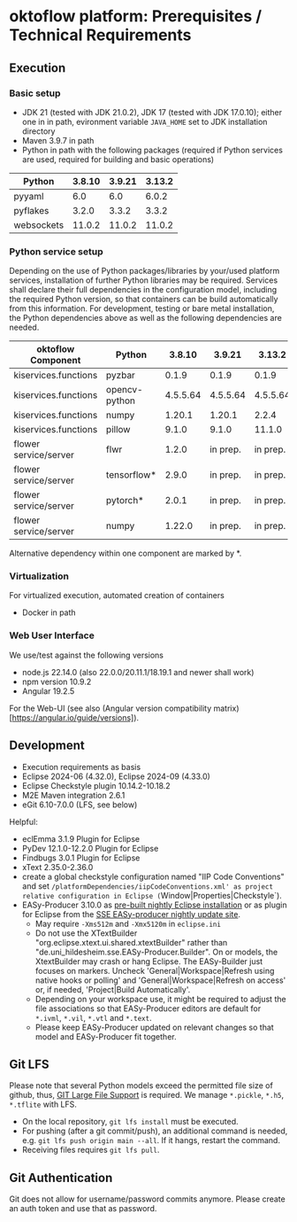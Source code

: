 # oktoflow platform: Prerequisites / Technical Requirements

## Execution

### Basic setup

- JDK 21 (tested with JDK 21.0.2), JDK 17 (tested with JDK 17.0.10); either one in in path, evironment variable ``JAVA_HOME`` set to JDK installation directory
- Maven 3.9.7 in path
- Python in path with the following packages (required if Python services are used, required for building and basic operations) 

| Python     | 3.8.10 | 3.9.21 | 3.13.2   |
| ---------- | ------ | ------ | -------- |
| pyyaml     | 6.0    | 6.0    |  6.0.2   |
| pyflakes   | 3.2.0  | 3.3.2  |  3.3.2   |
| websockets | 11.0.2 | 11.0.2 | 11.0.2   |

### Python service setup

Depending on the use of Python packages/libraries by your/used platform services, installation of further Python libraries may be required. Services shall declare their full dependencies in the configuration model, including the required Python version, so that containers can be build automatically from this information. For development, testing or bare metal installation, the Python dependencies above as well as the following dependencies are needed.

| oktoflow Component    | Python        | 3.8.10    |  3.9.21     | 3.13.2      |
| --------------------- | ------------- | --------- | ----------- | ----------- |
| kiservices.functions  | pyzbar        | 0.1.9     |  0.1.9      | 0.1.9       |
| kiservices.functions  | opencv-python | 4.5.5.64  |  4.5.5.64   | 4.5.5.64    |
| kiservices.functions  | numpy         | 1.20.1    |  1.20.1     | 2.2.4       |
| kiservices.functions  | pillow        | 9.1.0     |  9.1.0      | 11.1.0      |
| flower service/server | flwr          | 1.2.0     | in prep.    | in prep.    |
| flower service/server | tensorflow*   | 2.9.0     | in prep.    | in prep.    |
| flower service/server | pytorch*      | 2.0.1     | in prep.    | in prep.    |
| flower service/server | numpy         | 1.22.0    | in prep.    | in prep.    |

Alternative dependency within one component are marked by *.

### Virtualization

For virtualized execution, automated creation of containers

- Docker in path

### Web User Interface

We use/test against the following versions

- node.js 22.14.0 (also 22.0.0/20.11.1/18.19.1 and newer shall work)
- npm version 10.9.2
- Angular 19.2.5

For the Web-UI (see also (Angular version compatibility matrix)[https://angular.io/guide/versions]). 

## Development

- Execution requirements as basis
- Eclipse 2024-06 (4.32.0), Eclipse 2024-09 (4.33.0)
- Eclipse Checkstyle plugin 10.14.2-10.18.2
- M2E Maven integration 2.6.1
- eGit 6.10-7.0.0 (LFS, see below)

Helpful:
- eclEmma 3.1.9 Plugin for Eclipse
- PyDev 12.1.0-12.2.0 Plugin for Eclipse
- Findbugs 3.0.1 Plugin for Eclipse
- xText 2.35.0-2.36.0
- create a global checkstyle configuration named "IIP Code Conventions" and set `/platformDependencies/iipCodeConventions.xml' as project relative configuration in Eclipse (`Window|Properties|Checkstyle`).
- EASy-Producer 3.10.0 as [pre-built nightly Eclipse installation](https://projects.sse.uni-hildesheim.de/eclipse/easy-nightly/) or as plugin for Eclipse from the [SSE EASy-producer nightly update site](https://projects.sse.uni-hildesheim.de/eclipse/update-sites/easy_nightly/).
    - May require `-Xms512m` and `-Xmx5120m` in `eclipse.ini` 
    - Do not use the XTextBuilder "org.eclipse.xtext.ui.shared.xtextBuilder" rather than "de.uni_hildesheim.sse.EASy-Producer.Builder". On or models, the XtextBuilder may crash or hang Eclipse. The EASy-Builder just focuses on markers. Uncheck 'General|Workspace|Refresh using native hooks or polling' and 'General|Workspace|Refresh on access' or, if needed, 'Project|Build Automatically'. 
    - Depending on your workspace use, it might be required to adjust the file associations so that EASy-Producer editors are default for `*.ivml`, `*.vil`, `*.vtl` and `*.text`.
    - Please keep EASy-Producer updated on relevant changes so that model and EASy-Producer fit together.

## Git LFS

Please note that several Python models exceed the permitted file size of github, thus, [GIT Large File Support](https://git-lfs.com/) is required. We manage ``*.pickle``, ``*.h5``, ``*.tflite`` with LFS. 

  * On the local repository, ``git lfs install`` must be executed. 
  * For pushing (after a git commit/push), an additional command is needed, e.g. ``git lfs push origin main --all``. If it hangs, restart the command. 
  * Receiving files requires ``git lfs pull``.

## Git Authentication

Git does not allow for username/password commits anymore. Please create an auth token and use that as password.
